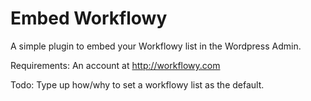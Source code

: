 Embed Workflowy
===============

A simple plugin to embed your Workflowy list in the Wordpress Admin.

Requirements:
   An account at http://workflowy.com
   
Todo:
  Type up how/why to set a workflowy list as the default.

